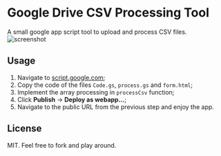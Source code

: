 # Google Drive CSV Processing Tool
A small google app script tool to upload and process CSV files.
![screenshot](https://user-images.githubusercontent.com/1624855/31631525-34c2923e-b2ba-11e7-97f5-d1e2f9e90c5a.png)

## Usage
1. Navigate to [script.google.com](https://script.google.com);
2. Copy the code of the files `Code.gs`, `process.gs` and `form.html`;
3. Implement the array processing in `processCsv` function;
4. Click **Publish** -> **Deploy as webapp...**;
5. Navigate to the public URL from the previous step and enjoy the app.

## License
MIT. Feel free to fork and play around.
